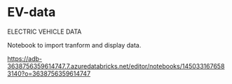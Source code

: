 # EV-data
ELECTRIC VEHICLE DATA

Notebook to import tranform and display data.

https://adb-3638756359614747.7.azuredatabricks.net/editor/notebooks/1450331676583140?o=3638756359614747
